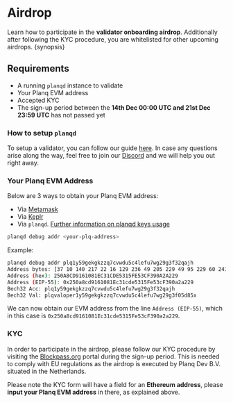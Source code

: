 <!--
order: 1
-->

# Airdrop

Learn how to participate in the **validator onboarding airdrop**. Additionally after following the KYC procedure, you are whitelisted for other upcoming airdrops. {synopsis}

## Requirements

* A running `planqd` instance to validate
* Your Planq EVM address
* Accepted KYC
* The sign-up period between the **14th Dec 00:00 UTC and 21st Dec 23:59 UTC** has not passed yet

### How to setup `planqd`

To setup a validator, you can follow our guide [here](../validators/mainnet.md).
In case any questions arise along the way, feel free to join our [Discord](https://discord.gg/jGTPyYmpsq) and we will help you out right away.

### Your Planq EVM Address

Below are 3 ways to obtain your Planq EVM address:
* Via [Metamask](../users/wallets/metamask.md)
* Via [Keplr](../users/wallets/keplr.md)
* Via `planqd`. [Further information on planqd keys usage](../users/keys/keyring.md)
```bash
planqd debug addr <your-plq-address>
```
Example:
```bash
planqd debug addr plq1y59gekgkzzq7cvwdu5c4lefu7wg29g3f32qajh
Address bytes: [37 10 140 217 22 16 129 236 49 205 229 49 95 229 60 243 144 162 162 41]
Address (hex): 250A8CD9161081EC31CDE5315FE53CF390A2A229
Address (EIP-55): 0x250a8cd9161081Ec31cde5315Fe53cF390a2a229
Bech32 Acc: plq1y59gekgkzzq7cvwdu5c4lefu7wg29g3f32qajh
Bech32 Val: plqvaloper1y59gekgkzzq7cvwdu5c4lefu7wg29g3f05d85x
```
We can now obtain our EVM address from the line `Address (EIP-55)`, which in this case is 
`0x250a8cd9161081Ec31cde5315Fe53cF390a2a229`.


### KYC

In order to participate in the airdrop, please follow our KYC procedure by visiting the [Blockpass.org](https://verify-with.blockpass.org/?clientId=planq_network_88a38&serviceName=Planq%20Network&env=prod) portal during the sign-up period. This is needed to comply with EU regulations as the airdrop is executed by Planq Dev B.V. situated in the Netherlands.

Please note the KYC form will have a field for an **Ethereum address**, please **input your Planq EVM address** in there, as explained above.

